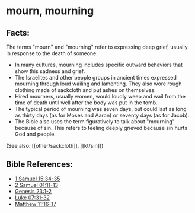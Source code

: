 # mourn, mourning #

## Facts: ##

The terms "mourn" and "mourning" refer to expressing deep grief, usually in response to the death of someone.

* In many cultures, mourning includes specific outward behaviors that show this sadness and grief.
* The Israelites and other people groups in ancient times expressed mourning through loud wailing and lamenting. They also wore rough clothing made of sackcloth and put ashes on themselves.
* Hired mourners, usually women, would loudly weep and wail from the time of death until well after the body was put in the tomb.
* The typical period of mourning was seven days, but could last as long as thirty days (as for Moses and Aaron) or seventy days (as for Jacob).
* The Bible also uses the term figuratively to talk about "mourning" because of sin. This refers to feeling deeply grieved because sin hurts God and people.

(See also: [[other/sackcloth]], [[kt/sin]])

## Bible References: ##

* [1 Samuel 15:34-35](en/tn/1sa/help/15/34)
* [2 Samuel 01:11-13](en/tn/2sa/help/01/11)
* [Genesis 23:1-2](en/tn/gen/help/23/01)
* [Luke 07:31-32](en/tn/luk/help/07/31)
* [Matthew 11:16-17](en/tn/mat/help/11/16)